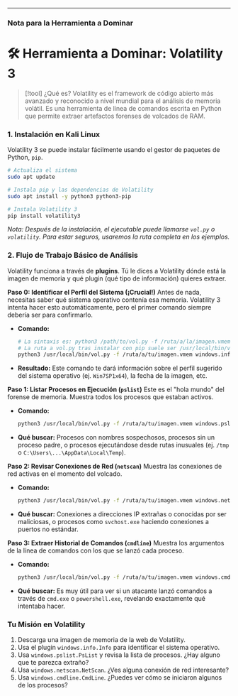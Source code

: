 
---

### **Nota para la Herramienta a Dominar**

# 🛠️ Herramienta a Dominar: Volatility 3

> [!tool] ¿Qué es?
> Volatility es el framework de código abierto más avanzado y reconocido a nivel mundial para el análisis de memoria volátil. Es una herramienta de línea de comandos escrita en Python que permite extraer artefactos forenses de volcados de RAM.

### 1. Instalación en Kali Linux

Volatility 3 se puede instalar fácilmente usando el gestor de paquetes de Python, `pip`.

```bash
# Actualiza el sistema
sudo apt update

# Instala pip y las dependencias de Volatility
sudo apt install -y python3 python3-pip

# Instala Volatility 3
pip install volatility3
```
*Nota: Después de la instalación, el ejecutable puede llamarse `vol.py` o `volatility`. Para estar seguros, usaremos la ruta completa en los ejemplos.*

### 2. Flujo de Trabajo Básico de Análisis

Volatility funciona a través de **plugins**. Tú le dices a Volatility dónde está la imagen de memoria y qué plugin (qué tipo de información) quieres extraer.

**Paso 0: Identificar el Perfil del Sistema (¡Crucial!)**
Antes de nada, necesitas saber qué sistema operativo contenía esa memoria. Volatility 3 intenta hacer esto automáticamente, pero el primer comando siempre debería ser para confirmarlo.

-   **Comando:**
    ```bash
    # La sintaxis es: python3 /path/to/vol.py -f /ruta/a/la/imagen.vmem <plugin>
    # La ruta a vol.py tras instalar con pip suele ser /usr/local/bin/vol.py
    python3 /usr/local/bin/vol.py -f /ruta/a/tu/imagen.vmem windows.info.Info
    ```
-   **Resultado:** Este comando te dará información sobre el perfil sugerido del sistema operativo (ej. `Win7SP1x64`), la fecha de la imagen, etc.

**Paso 1: Listar Procesos en Ejecución (`pslist`)**
Este es el "hola mundo" del forense de memoria. Muestra todos los procesos que estaban activos.

-   **Comando:**
    ```bash
    python3 /usr/local/bin/vol.py -f /ruta/a/tu/imagen.vmem windows.pslist.PsList
    ```
-   **Qué buscar:** Procesos con nombres sospechosos, procesos sin un proceso padre, o procesos ejecutándose desde rutas inusuales (ej. `/tmp` o `C:\Users\...\AppData\Local\Temp`).

**Paso 2: Revisar Conexiones de Red (`netscan`)**
Muestra las conexiones de red activas en el momento del volcado.

-   **Comando:**
    ```bash
    python3 /usr/local/bin/vol.py -f /ruta/a/tu/imagen.vmem windows.netscan.NetScan
    ```
-   **Qué buscar:** Conexiones a direcciones IP extrañas o conocidas por ser maliciosas, o procesos como `svchost.exe` haciendo conexiones a puertos no estándar.

**Paso 3: Extraer Historial de Comandos (`cmdline`)**
Muestra los argumentos de la línea de comandos con los que se lanzó cada proceso.

-   **Comando:**
    ```bash
    python3 /usr/local/bin/vol.py -f /ruta/a/tu/imagen.vmem windows.cmdline.CmdLine
    ```
-   **Qué buscar:** Es muy útil para ver si un atacante lanzó comandos a través de `cmd.exe` o `powershell.exe`, revelando exactamente qué intentaba hacer.

### Tu Misión en Volatility
1.  Descarga una imagen de memoria de la web de Volatility.
2.  Usa el plugin `windows.info.Info` para identificar el sistema operativo.
3.  Usa `windows.pslist.PsList` y revisa la lista de procesos. ¿Hay alguno que te parezca extraño?
4.  Usa `windows.netscan.NetScan`. ¿Ves alguna conexión de red interesante?
5.  Usa `windows.cmdline.CmdLine`. ¿Puedes ver cómo se iniciaron algunos de los procesos?
```
